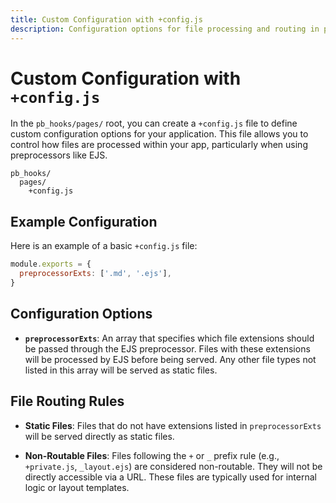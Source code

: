```yaml
---
title: Custom Configuration with +config.js
description: Configuration options for file processing and routing in pb_hooks/pages, including preprocessor extensions, static file handling, and non-routable file patterns.
---
```


# Custom Configuration with `+config.js`

In the `pb_hooks/pages/` root, you can create a `+config.js` file to define custom configuration options for your application. This file allows you to control how files are processed within your app, particularly when using preprocessors like EJS.

```
pb_hooks/
  pages/
    +config.js
```

## Example Configuration

Here is an example of a basic `+config.js` file:

```javascript
module.exports = {
  preprocessorExts: ['.md', '.ejs'],
}
```

## Configuration Options

- **`preprocessorExts`**: An array that specifies which file extensions should be passed through the EJS preprocessor. Files with these extensions will be processed by EJS before being served. Any other file types not listed in this array will be served as static files.

## File Routing Rules

- **Static Files**: Files that do not have extensions listed in `preprocessorExts` will be served directly as static files.

- **Non-Routable Files**: Files following the `+` or `_` prefix rule (e.g., `+private.js`, `_layout.ejs`) are considered non-routable. They will not be directly accessible via a URL. These files are typically used for internal logic or layout templates.
